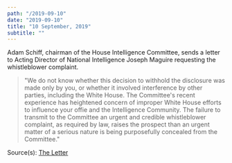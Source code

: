 ```yaml
---
path: "/2019-09-10"
date: "2019-09-10"
title: "10 September, 2019"
subtitle: ""
---
```


Adam Schiff, chairman of the House Intelligence Committee, sends a letter to Acting Director of National Intelligence Joseph Maguire requesting the whistleblower complaint.

> "We do not know whether this decision to withhold the disclosure was made only by you, or whether it involved interference by other parties, including the White House. The Committee's recent experience has heightened concern of improper White House efforts to influence your offie and the Intelligence Community. The failure to transmit to the Committee an urgent and credible whistleblower complaint, as required by law, raises the prospect than an urgent matter of a serious nature is being purposefully concealed from the Committee."

Source(s): <a href="https://assets.documentcloud.org/documents/6409558/20190910-Chm-Schiff-Letter-to-Acting-Dni-Maguire.pdf" target="_blank" rel="noopener noreferrer">The Letter</a>